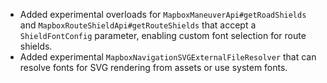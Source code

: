 - Added experimental overloads for `MapboxManeuverApi#getRoadShields` and `MapboxRouteShieldApi#getRouteShields` that accept a `ShieldFontConfig` parameter, enabling custom font selection for route shields.
- Added experimental `MapboxNavigationSVGExternalFileResolver` that can resolve fonts for SVG rendering from assets or use system fonts.